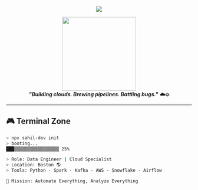 <!-- 🌌 CINEMATIC HEADER -->
<p align="center">
  <img src="https://capsule-render.vercel.app/api?type=waving&color=0:9333EA,100:3B82F6&height=200&section=header&text=Sahil%20Munjuluri&fontSize=45&fontColor=ffffff&animation=twinkling&desc=Cloud%20%7C%20Data%20%7C%20Fun%20%F0%9F%9A%80&descSize=18" />
</p>

<!-- 👨‍💻 ANIMATED CHARACTER -->
<p align="center">
  <img src="https://media.giphy.com/media/qgQUggAC3Pfv687qPC/giphy.gif" width="200" /><br>
  <b><i>"Building clouds. Brewing pipelines. Battling bugs." ☁️💥</i></b>
</p>

---

## 🎮 Terminal Zone
```bash
> npx sahil-dev init
> booting...
███▒▒▒▒▒▒▒▒▒▒▒▒▒▒▒▒▒ 25%

> Role: Data Engineer | Cloud Specialist
> Location: Boston 🌎
> Tools: Python · Spark · Kafka · AWS · Snowflake · Airflow

🎯 Mission: Automate Everything, Analyze Everything
